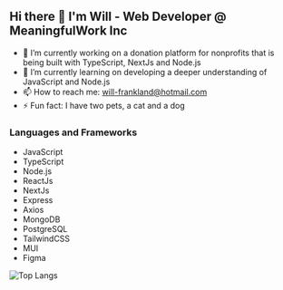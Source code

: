 ## Hi there 👋 I'm Will - Web Developer @ MeaningfulWork Inc


- 🔭 I’m currently working on a donation platform for nonprofits that is being built with TypeScript, NextJs and Node.js
- 🌱 I’m currently learning on developing a deeper understanding of JavaScript and Node.js
- 📫 How to reach me: will-frankland@hotmail.com
- ⚡ Fun fact: I have two pets, a cat and a dog

### Languages and Frameworks
- JavaScript
- TypeScript
- Node.js
- ReactJs
- NextJs
- Express
- Axios
- MongoDB
- PostgreSQL
- TailwindCSS
- MUI
- Figma

![Top Langs](https://github-readme-stats.vercel.app/api/top-langs/?username=will-frankland&layout=compact)

